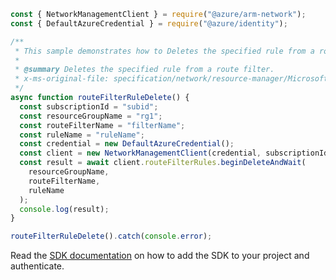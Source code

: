 ```javascript
const { NetworkManagementClient } = require("@azure/arm-network");
const { DefaultAzureCredential } = require("@azure/identity");

/**
 * This sample demonstrates how to Deletes the specified rule from a route filter.
 *
 * @summary Deletes the specified rule from a route filter.
 * x-ms-original-file: specification/network/resource-manager/Microsoft.Network/stable/2021-05-01/examples/RouteFilterRuleDelete.json
 */
async function routeFilterRuleDelete() {
  const subscriptionId = "subid";
  const resourceGroupName = "rg1";
  const routeFilterName = "filterName";
  const ruleName = "ruleName";
  const credential = new DefaultAzureCredential();
  const client = new NetworkManagementClient(credential, subscriptionId);
  const result = await client.routeFilterRules.beginDeleteAndWait(
    resourceGroupName,
    routeFilterName,
    ruleName
  );
  console.log(result);
}

routeFilterRuleDelete().catch(console.error);
```

Read the [SDK documentation](https://github.com/Azure/azure-sdk-for-js/blob/%40azure%2Farm-network_27.0.0/sdk/network/arm-network/README.md) on how to add the SDK to your project and authenticate.
